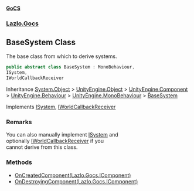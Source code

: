 #### [GoCS](./index.md 'index')
### [Lazlo.Gocs](./Lazlo-Gocs.md 'Lazlo.Gocs')
## BaseSystem Class
The base class from which to derive systems.  
```C#
public abstract class BaseSystem : MonoBehaviour,
ISystem,
IWorldCallbackReceiver
```
Inheritance [System.Object](https://docs.microsoft.com/en-us/dotnet/api/System.Object 'System.Object') &gt; [UnityEngine.Object](https://docs.microsoft.com/en-us/dotnet/api/UnityEngine.Object 'UnityEngine.Object') &gt; [UnityEngine.Component](https://docs.microsoft.com/en-us/dotnet/api/UnityEngine.Component 'UnityEngine.Component') &gt; [UnityEngine.Behaviour](https://docs.microsoft.com/en-us/dotnet/api/UnityEngine.Behaviour 'UnityEngine.Behaviour') &gt; [UnityEngine.MonoBehaviour](https://docs.microsoft.com/en-us/dotnet/api/UnityEngine.MonoBehaviour 'UnityEngine.MonoBehaviour') &gt; [BaseSystem](./Lazlo-Gocs-BaseSystem.md 'Lazlo.Gocs.BaseSystem')  

Implements [ISystem](./Lazlo-Gocs-ISystem.md 'Lazlo.Gocs.ISystem'), [IWorldCallbackReceiver](./Lazlo-Gocs-IWorldCallbackReceiver.md 'Lazlo.Gocs.IWorldCallbackReceiver')  
### Remarks
You can also manually implement [ISystem](./Lazlo-Gocs-ISystem.md 'Lazlo.Gocs.ISystem') and  
optionally [IWorldCallbackReceiver](./Lazlo-Gocs-IWorldCallbackReceiver.md 'Lazlo.Gocs.IWorldCallbackReceiver') if you  
cannot derive from this class.  
### Methods
- [OnCreatedComponent(Lazlo.Gocs.IComponent)](./Lazlo-Gocs-BaseSystem-OnCreatedComponent(Lazlo-Gocs-IComponent).md 'Lazlo.Gocs.BaseSystem.OnCreatedComponent(Lazlo.Gocs.IComponent)')
- [OnDestroyingComponent(Lazlo.Gocs.IComponent)](./Lazlo-Gocs-BaseSystem-OnDestroyingComponent(Lazlo-Gocs-IComponent).md 'Lazlo.Gocs.BaseSystem.OnDestroyingComponent(Lazlo.Gocs.IComponent)')
